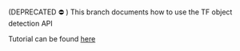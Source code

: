 (DEPRECATED ⛔️ ) This branch documents how to use the TF object detection API

Tutorial can be found [here](https://github.com/EdjeElectronics/TensorFlow-Object-Detection-API-Tutorial-Train-Multiple-Objects-Windows-10)